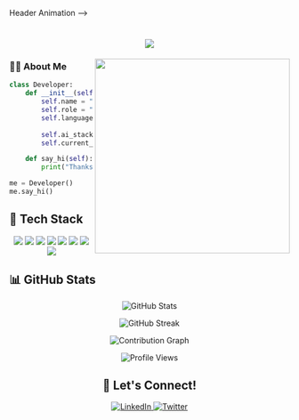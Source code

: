  Header Animation -->
<h1 align="center">
  <img src="https://readme-typing-svg.herokuapp.com/?lines=Hi+There!+👋;I'm+a+Full+Stack+Developer;And+AI+Developer&center=true&size=30">
</h1>

<!-- About Me Section -->
<p align="center">
  <img src="https://media.giphy.com/media/qgQUggAC3Pfv687qPC/giphy.gif" width="350" align="right">
</p>

### 👨‍💻 About Me

```python
class Developer:
    def __init__(self):
        self.name = "Your Name"
        self.role = "Full Stack & AI Developer"
        self.languages = ["PHP", "Java", "JavaScript", 
                         "Python", "HTML", "CSS", "SASS"]
        self.ai_stack = ["Machine Learning", "Deep Learning"]
        self.current_focus = "Building intelligent web applications"

    def say_hi(self):
        print("Thanks for dropping by! Let's build something amazing together!")

me = Developer()
me.say_hi()
```

<!-- Skills Animation -->
<h2> 🚀 Tech Stack </h2>

<p align="center">
  <img src="https://img.shields.io/badge/PHP-777BB4?style=for-the-badge&logo=php&logoColor=white">
  <img src="https://img.shields.io/badge/Java-ED8B00?style=for-the-badge&logo=java&logoColor=white">
  <img src="https://img.shields.io/badge/JavaScript-F7DF1E?style=for-the-badge&logo=javascript&logoColor=black">
  <img src="https://img.shields.io/badge/Python-3776AB?style=for-the-badge&logo=python&logoColor=white">
  <img src="https://img.shields.io/badge/HTML5-E34F26?style=for-the-badge&logo=html5&logoColor=white">
  <img src="https://img.shields.io/badge/CSS3-1572B6?style=for-the-badge&logo=css3&logoColor=white">
  <img src="https://img.shields.io/badge/Sass-CC6699?style=for-the-badge&logo=sass&logoColor=white">
  <img src="https://img.shields.io/badge/TensorFlow-FF6F00?style=for-the-badge&logo=tensorflow&logoColor=white">
</p>

<!-- GitHub Stats -->
<h2> 📊 GitHub Stats </h2>

<p align="center">
  <img src="https://github-readme-stats.vercel.app/api?username=YOUR_USERNAME&show_icons=true&theme=radical" alt="GitHub Stats" />
</p>

<p align="center">
  <img src="https://github-readme-streak-stats.herokuapp.com/?user=YOUR_USERNAME&theme=radical" alt="GitHub Streak" />
</p>

<!-- GitHub Activity Graph -->
<p align="center">
  <img src="https://activity-graph.herokuapp.com/graph?username=YOUR_USERNAME&theme=rogue" alt="Contribution Graph" />
</p>

<!-- Profile Views Counter -->
<p align="center"> 
  <img src="https://komarev.com/ghpvc/?username=YOUR_USERNAME&label=Profile%20views&color=0e75b6&style=flat" alt="Profile Views" />
</p>

<!-- Footer -->
<h2 align="center">🤝 Let's Connect!</h2>
<p align="center">
  <a href="https://linkedin.com/in/YOUR_LINKEDIN" target="_blank">
    <img src="https://img.shields.io/badge/LinkedIn-0077B5?style=for-the-badge&logo=linkedin&logoColor=white" alt="LinkedIn"/>
  </a>
  <a href="https://twitter.com/YOUR_TWITTER" target="_blank">
    <img src="https://img.shields.io/badge/Twitter-1DA1F2?style=for-the-badge&logo=twitter&logoColor=white" alt="Twitter"/>
  </a>
</p>

<!---
mosesdaka582/mosesdaka582 is a ✨ special ✨ repository because its `README.md` (this file) appears on your GitHub profile.
You can click the Preview link to take a look at your changes.
--->
